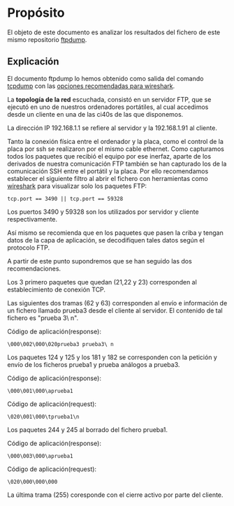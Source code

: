 
# Propósito 
El objeto de este documento es analizar los resultados del fichero de este mismo repositorio [ftpdump](https://github.com/softportal/RP1_networking_ci40/blob/master/test_l/ftpdump).

## Explicación
El documento ftpdump lo hemos obtenido como salida del comando [tcpdump](http://www.tcpdump.org/tcpdump_man.html) con las [opciones recomendadas para wireshark](https://www.wireshark.org/docs/wsug_html_chunked/AppToolstcpdump.html).

La **topología de la red** escuchada, consistó en un servidor FTP, que se ejecutó en uno de nuestros ordenadores portátiles, al cual accedimos desde un cliente en una de las ci40s de las que disponemos.

La dirección IP 192.168.1.1 se refiere al servidor y la 192.168.1.91 al cliente.   

Tanto la conexión física entre el ordenador y la placa, como el control de la placa por ssh se realizaron por el mismo cable ethernet. Como capturamos todos los paquetes que recibió el equipo por ese inerfaz, aparte de los derivados de nuestra comunicación FTP también se han capturado los de la comunicación SSH entre el portátil y la placa. Por ello recomendamos establecer el siguiente filtro al abrir el fichero con herramientas como [wireshark](https://www.wireshark.org/) para visualizar solo los paquetes FTP:  
    
    tcp.port == 3490 || tcp.port == 59328

Los puertos 3490 y 59328 son los utilizados por servidor y cliente respectivamente. 

Así mismo se recomienda que en los paquetes que pasen la criba y tengan datos de la capa de aplicación, se decodifiquen tales datos según el protocolo FTP.

A partir de este punto supondremos que se han seguido las dos recomendaciones.  

Los 3 primero paquetes que quedan (21,22 y 23) corresponden al establecimiento de conexión TCP. 

Las siguientes dos tramas (62 y 63) corresponden al envío e información de un fichero llamado prueba3 desde el cliente al servidor. El contenido de tal fichero es "prueba 3\ n".

Código de aplicación(response):
    
    \000\002\000\020prueba3 prueba3\ n

Los paquetes 124 y 125 y los 181 y 182 se corresponden con la petición y envío de los ficheros prueba1 y prueba análogos a prueba3.

Código de aplicación(response):
    
    \000\001\000\aprueba1

Código de aplicación(request):

    \020\001\000\tprueba1\n
    

Los paquetes 244 y 245 al borrado del fichero prueba1.

Código de aplicación(response):
    
    \000\003\000\aprueba1

Código de aplicación(request):

    \020\000\000\000


La última trama (255) coresponde con el cierre activo por parte del cliente.

